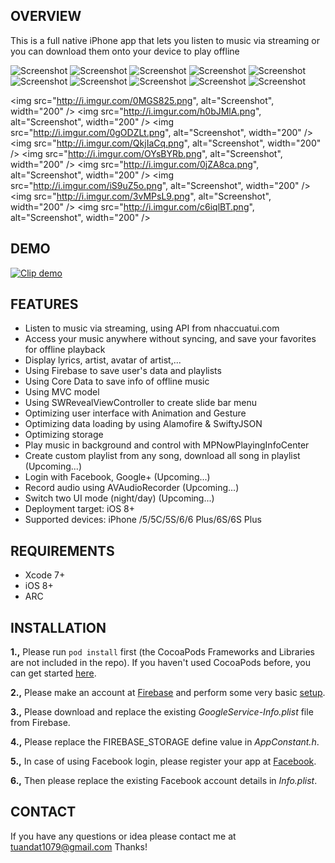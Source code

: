 ## OVERVIEW
This is a full native iPhone app that lets you listen to music via streaming or you can download them onto your device to play offline

![Screenshot](http://imgur.com/Iei3DLP)
![Screenshot](http://imgur.com/OxJs5V6)
![Screenshot](http://imgur.com/7wB0LCH)
![Screenshot](http://imgur.com/Ud5dqZz)
![Screenshot](http://imgur.com/9vlkGnP)
![Screenshot](http://imgur.com/mDt1dSg)
![Screenshot](http://imgur.com/4HEapth)
![Screenshot](http://imgur.com/k9OuUca)
![Screenshot](http://imgur.com/eC2fvFG)
![Screenshot](http://imgur.com/htubXlx)

<img src="http://i.imgur.com/0MGS825.png", alt="Screenshot",  width="200" />
<img src="http://i.imgur.com/h0bJMlA.png", alt="Screenshot",  width="200" />
<img src="http://i.imgur.com/0gODZLt.png", alt="Screenshot",  width="200" />
<img src="http://i.imgur.com/QkjIaCq.png", alt="Screenshot",  width="200" />
<img src="http://i.imgur.com/OYsBYRb.png", alt="Screenshot",  width="200" />
<img src="http://i.imgur.com/0jZA8ca.png", alt="Screenshot",  width="200" />
<img src="http://i.imgur.com/iS9uZ5o.png", alt="Screenshot",  width="200" />
<img src="http://i.imgur.com/3vMPsL9.png", alt="Screenshot",  width="200" />
<img src="http://i.imgur.com/c6iqlBT.png", alt="Screenshot",  width="200" />

## DEMO
[![Clip demo](https://img.youtube.com/vi/UvAdcpPhUTE/0.jpg)](https://www.youtube.com/watch?v=UvAdcpPhUTE)

## FEATURES

- Listen to music via streaming, using API from nhaccuatui.com
- Access your music anywhere without syncing, and save your favorites for offline playback
- Display lyrics, artist, avatar of artist,...
- Using Firebase to save user's data and playlists
- Using Core Data to save info of offline music
- Using MVC model
- Using SWRevealViewController to create slide bar menu
- Optimizing user interface with Animation and Gesture
- Optimizing data loading by using Alamofire & SwiftyJSON
- Optimizing storage
- Play music in background and control with MPNowPlayingInfoCenter
- Create custom playlist from any song, download all song in playlist (Upcoming...)
- Login with Facebook, Google+ (Upcoming...)
- Record audio using AVAudioRecorder (Upcoming...)
- Switch two UI mode (night/day) (Upcoming...)
- Deployment target: iOS 8+
- Supported devices: iPhone /5/5C/5S/6/6 Plus/6S/6S Plus

## REQUIREMENTS

- Xcode 7+
- iOS 8+
- ARC

## INSTALLATION

**1.,** Please run ```pod install``` first (the CocoaPods Frameworks and Libraries are not included in the repo). If you haven't used CocoaPods before, you can get started [here](https://guides.cocoapods.org/using/getting-started.html).

**2.,** Please make an account at [Firebase](https://firebase.google.com) and perform some very basic [setup](https://firebase.google.com/docs/ios/setup).

**3.,** Please download and replace the existing *GoogleService-Info.plist* file from Firebase.

**4.,** Please replace the FIREBASE_STORAGE define value in *AppConstant.h*.

**5.,** In case of using Facebook login, please register your app at [Facebook](https://developers.facebook.com/apps).

**6.,** Then please replace the existing Facebook account details in *Info.plist*.

## CONTACT

If you have any questions or idea please contact me at tuandat1079@gmail.com
Thanks!

